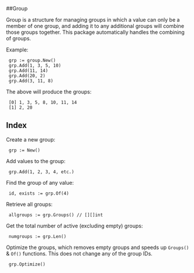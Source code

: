 ##Group

Group is a structure for managing groups in which a value can only be a member of one group, and adding it to any additional groups will combine those groups together. This package automatically handles the combining of groups.

Example:

     grp := group.New()
     grp.Add(1, 3, 5, 10)
     grp.Add(11, 14)
     grp.Add(20, 2)
     grp.Add(3, 11, 8)
    
The above will produce the groups:

     [0] 1, 3, 5, 8, 10, 11, 14
     [1] 2, 20
    
## Index

Create a new group:

     grp := New()
  
Add values to the group:

     grp.Add(1, 2, 3, 4, etc.)
    
Find the group of any value:

     id, exists := grp.Of(4)
    
Retrieve all groups:

     allgroups := grp.Groups() // [][]int
    
Get the total number of active (excluding empty) groups:

     numgroups := grp.Len()
    
Optimize the groups, which removes empty groups and speeds up `Groups()` & `Of()` functions. This does not change any of the group IDs.

     grp.Optimize()
  
